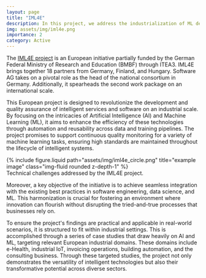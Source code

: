 ```yaml
---
layout: page
title: "IML4E"
description: In this project, we address the industrialization of ML development and operations, the IML4E project develops the IML4E framework, covering methods, techniques and tools that are dedicated to deliver and maintain high quality smart software in efficient, scalable and manageable processes.
img: assets/img/iml4e.png
importance: 2
category: Active
---
```

 The [IML4E project](https://iml4e.org/) is an European initiative partially funded by the German Federal Ministry of Research and Education (BMBF) through ITEA3. IML4E brings together 18 partners from Germany, Finland, and Hungary. Software AG takes on a pivotal role as the head of the national consortium in Germany. Additionally, it spearheads the second work package on an international scale.
 
This European project is designed to revolutionize the development and quality assurance of intelligent services and software on an industrial scale. By focusing on the intricacies of Artificial Intelligence (AI) and Machine Learning (ML), it aims to enhance the efficiency of these technologies through automation and reusability across data and training pipelines. The project promises to support continuous quality monitoring for a variety of machine learning tasks, ensuring high standards are maintained throughout the lifecycle of intelligent systems.

 <div class="row justify-content-sm-center">
    <div class="col-sm-8 mt-3 mt-md-0">
        {% include figure.liquid path="assets/img/iml4e_circle.png" title="example image" class="img-fluid rounded z-depth-1" %}
    </div>
</div>
<div class="caption">
    Technical challenges addressed by the IML4E project.
</div>

Moreover, a key objective of the initiative is to achieve seamless integration with the existing best practices in software engineering, data science, and ML. This harmonization is crucial for fostering an environment where innovation can flourish without disrupting the tried-and-true processes that businesses rely on.

To ensure the project's findings are practical and applicable in real-world scenarios, it is structured to fit within industrial settings. This is accomplished through a series of case studies that draw heavily on AI and ML, targeting relevant European industrial domains. These domains include e-Health, industrial IoT, invoicing operations, building automation, and the consulting business. Through these targeted studies, the project not only demonstrates the versatility of intelligent technologies but also their transformative potential across diverse sectors.




